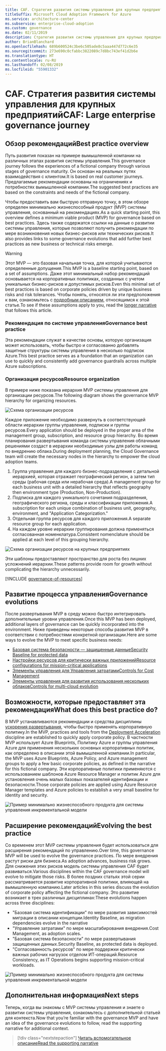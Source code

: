 ```yaml
---
title: CAF. Стратегия развития системы управления для крупных предприятий
titleSuffix: Microsoft Cloud Adoption Framework for Azure
ms.service: architecture-center
ms.subservice: enterprise-cloud-adoption
ms.custom: governance
ms.date: 02/11/2019
description: Стратегия развития системы управления для крупных предприятий
author: BrianBlanchard
ms.openlocfilehash: 689b600524c3be6c505ade8c5aaa447d772c6e35
ms.sourcegitcommit: 273e690c0cfabbc3822089c7d8bc743ef41d2b6e
ms.translationtype: HT
ms.contentlocale: ru-RU
ms.lasthandoff: 02/08/2019
ms.locfileid: "55901332"
---
```

# <a name="caf-large-enterprise-governance-journey"></a><span data-ttu-id="f7a8e-103">CAF. Стратегия развития системы управления для крупных предприятий</span><span class="sxs-lookup"><span data-stu-id="f7a8e-103">CAF: Large enterprise governance journey</span></span>

## <a name="best-practice-overview"></a><span data-ttu-id="f7a8e-104">Обзор рекомендаций</span><span class="sxs-lookup"><span data-stu-id="f7a8e-104">Best practice overview</span></span>

<span data-ttu-id="f7a8e-105">Путь развития показан на примере вымышленной компании на различных этапах развития системы управления.</span><span class="sxs-lookup"><span data-stu-id="f7a8e-105">This governance journey follows the experiences of a fictional company through various stages of governance maturity.</span></span> <span data-ttu-id="f7a8e-106">Он основан на реальных путях взаимодействия с клиентом.</span><span class="sxs-lookup"><span data-stu-id="f7a8e-106">It is based on real customer journeys.</span></span> <span data-ttu-id="f7a8e-107">Предлагаемые рекомендации основаны на ограничениях и потребностях вымышленной компании.</span><span class="sxs-lookup"><span data-stu-id="f7a8e-107">The suggested best practices are based on the constraints and needs of the fictional company.</span></span>

<span data-ttu-id="f7a8e-108">Чтобы предоставить вам быструю отправную точку, в этом обзоре определен минимально жизнеспособный продукт (MVP) системы управления, основанный на рекомендациях.</span><span class="sxs-lookup"><span data-stu-id="f7a8e-108">As a quick starting point, this overview defines a minimum viable product (MVP) for governance based on best practices.</span></span> <span data-ttu-id="f7a8e-109">Здесь также содержатся ссылки на данные о развитии системы управления, которые позволяют получить рекомендации по мере возникновения новых бизнес-рисков или технических рисков.</span><span class="sxs-lookup"><span data-stu-id="f7a8e-109">It also provides links to some governance evolutions that add further best practices as new business or technical risks emerge.</span></span>

> [!WARNING]
> <span data-ttu-id="f7a8e-110">Этот MVP — это базовая начальная точка, для которой учитываются определенные допущения.</span><span class="sxs-lookup"><span data-stu-id="f7a8e-110">This MVP is a baseline starting point, based on a set of assumptions.</span></span> <span data-ttu-id="f7a8e-111">Даже этот минимальный набор рекомендаций основывается на корпоративных политиках, созданных с учетом уникальных бизнес-рисков и допустимых рисков.</span><span class="sxs-lookup"><span data-stu-id="f7a8e-111">Even this minimal set of best practices is based on corporate policies driven by unique business risks and risk tolerances.</span></span> <span data-ttu-id="f7a8e-112">Чтобы понять, относятся ли эти предположения к вам, ознакомьтесь с [подробным описанием](./narrative.md), относящимся к этой статье.</span><span class="sxs-lookup"><span data-stu-id="f7a8e-112">To see if these assumptions apply to you, read the [longer narrative](./narrative.md) that follows this article.</span></span>

### <a name="governance-best-practice"></a><span data-ttu-id="f7a8e-113">Рекомендация по системе управления</span><span class="sxs-lookup"><span data-stu-id="f7a8e-113">Governance best practice</span></span>

<span data-ttu-id="f7a8e-114">Эта рекомендации служат в качестве основы, которую организация может использовать, чтобы быстро и согласованно добавлять защитные структуры системы управления в несколько подписок Azure.</span><span class="sxs-lookup"><span data-stu-id="f7a8e-114">This best practice serves as a foundation that an organization can use to quickly and consistently add governance guardrails across multiple Azure subscriptions.</span></span>

### <a name="resource-organization"></a><span data-ttu-id="f7a8e-115">Организация ресурсов</span><span class="sxs-lookup"><span data-stu-id="f7a8e-115">Resource organization</span></span>

<span data-ttu-id="f7a8e-116">В примере ниже показана иерархия MVP системы управления для организации ресурсов.</span><span class="sxs-lookup"><span data-stu-id="f7a8e-116">The following diagram shows the governance MVP hierarchy for organizing resources.</span></span>

![Схема организации ресурсов](../../../_images/governance/resource-organization.png)

<span data-ttu-id="f7a8e-118">Каждое приложение необходимо развернуть в соответствующей области иерархии группы управления, подписки и группы ресурсов.</span><span class="sxs-lookup"><span data-stu-id="f7a8e-118">Every application should be deployed in the proper area of the management group, subscription, and resource group hierarchy.</span></span> <span data-ttu-id="f7a8e-119">Во время планирования развертывания команда системы управления облачными решениями создаст в иерархии необходимые узлы для работы команд по внедрению облака.</span><span class="sxs-lookup"><span data-stu-id="f7a8e-119">During deployment planning, the Cloud Governance team will create the necessary nodes in the hierarchy to empower the cloud adoption teams.</span></span>

1. <span data-ttu-id="f7a8e-120">Группа управления для каждого бизнес-подразделения с детальной иерархией, которая отражает географический регион, а затем тип среды (рабочая среда или нерабочая среда).</span><span class="sxs-lookup"><span data-stu-id="f7a8e-120">A management group for each business unit with a detailed hierarchy that reflects geography then environment type (Production, Non-Production).</span></span>
2. <span data-ttu-id="f7a8e-121">Подписка для каждого уникального сочетания подразделения, географического региона, среды и классификации приложения.</span><span class="sxs-lookup"><span data-stu-id="f7a8e-121">A subscription for each unique combination of business unit, geography, environment, and "Application Categorization."</span></span>
3. <span data-ttu-id="f7a8e-122">Отдельная группа ресурсов для каждого приложения.</span><span class="sxs-lookup"><span data-stu-id="f7a8e-122">A separate resource group for each application.</span></span>
4. <span data-ttu-id="f7a8e-123">На каждом уровне иерархии группирования должна применяться согласованная номенклатура.</span><span class="sxs-lookup"><span data-stu-id="f7a8e-123">Consistent nomenclature should be applied at each level of this grouping hierarchy.</span></span>

![Схема организации ресурсов на крупных предприятиях](../../../_images/governance/large-enterprise-resource-organization.png)

<span data-ttu-id="f7a8e-125">Эти шаблоны предоставляют пространство для роста без лишних усложнений иерархии.</span><span class="sxs-lookup"><span data-stu-id="f7a8e-125">These patterns provide room for growth without complicating the hierarchy unnecessarily.</span></span>

[!INCLUDE [governance-of-resources](../../../../../includes/cloud-adoption/governance/governance-of-resources.md)]

## <a name="governance-evolutions"></a><span data-ttu-id="f7a8e-126">Развитие процесса управления</span><span class="sxs-lookup"><span data-stu-id="f7a8e-126">Governance evolutions</span></span>

<span data-ttu-id="f7a8e-127">После развертывания MVP в среду можно быстро интегрировать дополнительные уровни управления.</span><span class="sxs-lookup"><span data-stu-id="f7a8e-127">Once this MVP has been deployed, additional layers of governance can be quickly incorporated into the environment.</span></span> <span data-ttu-id="f7a8e-128">Ниже приведены некоторые способы развития MVP в соответствии с потребностями конкретной организации.</span><span class="sxs-lookup"><span data-stu-id="f7a8e-128">Here are some ways to evolve the MVP to meet specific business needs:</span></span>

- [<span data-ttu-id="f7a8e-129">Базовая система безопасности — защищенные данные</span><span class="sxs-lookup"><span data-stu-id="f7a8e-129">Security Baseline for protected data</span></span>](./security-baseline-evolution.md)
- [<span data-ttu-id="f7a8e-130">Настройки ресурсов для критически важных приложений</span><span class="sxs-lookup"><span data-stu-id="f7a8e-130">Resource configurations for mission-critical applications</span></span>](./resource-consistency-evolution.md)
- [<span data-ttu-id="f7a8e-131">Элементы управления для Управления затратами</span><span class="sxs-lookup"><span data-stu-id="f7a8e-131">Controls for Cost Management</span></span>](./cost-management-evolution.md)
- [<span data-ttu-id="f7a8e-132">Элементы управления для развития использования нескольких облаков</span><span class="sxs-lookup"><span data-stu-id="f7a8e-132">Controls for multi-cloud evolution</span></span>](./multi-cloud-evolution.md)

<!-- markdownlint-disable MD026 -->

## <a name="what-does-this-best-practice-do"></a><span data-ttu-id="f7a8e-133">Возможности, которые предоставляет эта рекомендация</span><span class="sxs-lookup"><span data-stu-id="f7a8e-133">What does this best practice do?</span></span>

<span data-ttu-id="f7a8e-134">В MVP устанавливаются рекомендации и средства дисциплины [ускорения развертывания](../../deployment-acceleration/overview.md), чтобы быстро применять корпоративную политику.</span><span class="sxs-lookup"><span data-stu-id="f7a8e-134">In the MVP, practices and tools from the [Deployment Acceleration](../../deployment-acceleration/overview.md) discipline are established to quickly apply corporate policy.</span></span> <span data-ttu-id="f7a8e-135">В частности MVP использует Azure Blueprints, Политику Azure и группы управления Azure для применения нескольких основных корпоративных политик, как определено в описании этой вымышленной компании.</span><span class="sxs-lookup"><span data-stu-id="f7a8e-135">In particular, the MVP uses Azure Blueprints, Azure Policy, and Azure management groups to apply a few basic corporate policies, as defined in the narrative for this fictional company.</span></span> <span data-ttu-id="f7a8e-136">Эти корпоративные политики применяются с использованием шаблонов Azure Resource Manager и политик Azure для установления очень малых базовых показателей идентификации и безопасности.</span><span class="sxs-lookup"><span data-stu-id="f7a8e-136">Those corporate policies are applied using Azure Resource Manager templates and Azure policies to establish a very small baseline for identity and security.</span></span>

![Пример минимально жизнеспособного продукта для системы управления инкрементальной модели](../../../_images/governance/governance-mvp.png)

## <a name="evolving-the-best-practice"></a><span data-ttu-id="f7a8e-138">Расширение рекомендаций</span><span class="sxs-lookup"><span data-stu-id="f7a8e-138">Evolving the best practice</span></span>

<span data-ttu-id="f7a8e-139">Со временем этот MVP системы управления будет использоваться для расширения рекомендаций по управлению.</span><span class="sxs-lookup"><span data-stu-id="f7a8e-139">Over time, this governance MVP will be used to evolve the governance practices.</span></span> <span data-ttu-id="f7a8e-140">По мере внедрения растут риски для бизнеса.</span><span class="sxs-lookup"><span data-stu-id="f7a8e-140">As adoption advances, business risk grows.</span></span> <span data-ttu-id="f7a8e-141">Для снижения этих рисков модель системы управления CAF будет развиваться.</span><span class="sxs-lookup"><span data-stu-id="f7a8e-141">Various disciplines within the CAF governance model will evolve to mitigate those risks.</span></span> <span data-ttu-id="f7a8e-142">В более поздних статьях этой серии рассматривается развитие корпоративной политики, влияющей на вымышленную компанию.</span><span class="sxs-lookup"><span data-stu-id="f7a8e-142">Later articles in this series discuss the evolution of corporate policy affecting the fictional company.</span></span> <span data-ttu-id="f7a8e-143">Это развитие возникает в трех различных дисциплинах:</span><span class="sxs-lookup"><span data-stu-id="f7a8e-143">These evolutions happen across three disciplines:</span></span>

- <span data-ttu-id="f7a8e-144">"Базовая система идентификации" по мере развития зависимостей миграции в описании концепции.</span><span class="sxs-lookup"><span data-stu-id="f7a8e-144">Identity Baseline, as migration dependencies evolve in the narrative</span></span>
- <span data-ttu-id="f7a8e-145">"Управление затратами" по мере масштабирования внедрения.</span><span class="sxs-lookup"><span data-stu-id="f7a8e-145">Cost Management, as adoption scales.</span></span>
- <span data-ttu-id="f7a8e-146">"Базовая система безопасности" по мере развертывания защищенных данных.</span><span class="sxs-lookup"><span data-stu-id="f7a8e-146">Security Baseline, as protected data is deployed.</span></span>
- <span data-ttu-id="f7a8e-147">"Согласованность ресурсов" по мере поддержки критически важных рабочих нагрузок отделом ИТ-операций.</span><span class="sxs-lookup"><span data-stu-id="f7a8e-147">Resource Consistency, as IT Operations begins supporting mission-critical workloads.</span></span>

![Пример минимально жизнеспособного продукта для системы управления инкрементальной модели](../../../_images/governance/governance-evolution-large.png)

## <a name="next-steps"></a><span data-ttu-id="f7a8e-149">Дополнительная информация</span><span class="sxs-lookup"><span data-stu-id="f7a8e-149">Next steps</span></span>

<span data-ttu-id="f7a8e-150">Теперь, когда вы знакомы с MVP системы управления и знаете о развитии системы управления, ознакомьтесь с дополнительной статьей для контекста.</span><span class="sxs-lookup"><span data-stu-id="f7a8e-150">Now that you’re familiar with the governance MVP and have an idea of the governance evolutions to follow, read the supporting narrative for additional context.</span></span>

> [!div class="nextstepaction"]
> [<span data-ttu-id="f7a8e-151">Читать вспомогательное описание</span><span class="sxs-lookup"><span data-stu-id="f7a8e-151">Read the supporting narrative</span></span>](./narrative.md)
